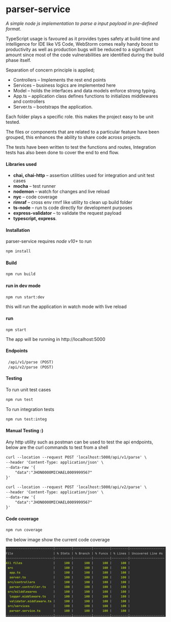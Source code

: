 # parser-service

*A simple node js implementation to parse a input payload in pre-defined format.*

TypeScript usage is favoured as it provides types safety at build time and intelligence for IDE like VS Code, WebStorm comes really handy boost to productivity as well as production bugs will be reduced to a significant amount since most of the code vulnerabilities are identified during the build phase itself.

Separation of concern principle is applied; 

 - Controllers – Implements the rest end points
 - Services – business logics are implemented here
 - Model – holds the interfaces and data models enforce strong typing.
 - App.ts – application class defines functions to initializes middlewares and controllers
 - Server.ts – bootstraps the application.

Each folder plays a specific role. this makes the project easy to be unit tested.

The files or components that are related to a particular feature have been grouped, this enhances the ability to share code across projects.

The tests have been written to test the functions and routes, Integration tests has also been done to cover the end to end flow.

#### Libraries used
* **chai, chai-http** – assertion utilities used for integration and unit test cases
* **mocha** – test runner
* **nodemon** – watch for changes and live reload
* **nyc** – code coverage 
* **rimraf** – cross env rmrf like utility to clean up build folder
* **ts-node** – run ts code directly for development purposes
* **express-validator** – to validate the request payload
* **typescript, express**.


#### Installation

parser-service requires *node v10+* to run

```sh
npm install
```

#### Build
```sh
npm run build
```
#### run in dev mode
```sh
npm run start:dev
```
this will run the application in watch mode with live reload 

#### run
```shell script
npm start
```
The app will be running in http://localhost:5000

#### Endpoints

```shell script
 /api/v1/parse (POST)
 /api/v2/parse (POST)
```

#### Testing

To run unit test cases
```sh
npm run test
```
To run integration tests
```sh
npm run test:integ
```
#### Manual Testing :)

Any http utility such as postman can be used to test the api endpoints, below are the curl commands to test from a shell

```shell script
curl --location --request POST 'localhost:5000/api/v1/parse' \
--header 'Content-Type: application/json' \
--data-raw '{
    "data":"JHON0000MICHAEL0009999567"
}'
```

```shell script
curl --location --request POST 'localhost:5000/api/v2/parse' \
--header 'Content-Type: application/json' \
--data-raw '{
    "data":"JHON0000MICHAEL0009999567"
}'
```

#### Code coverage
```sh
npm run coverage
```

the below image show the current code coverage

![Code coverage](code_coverage.png)
